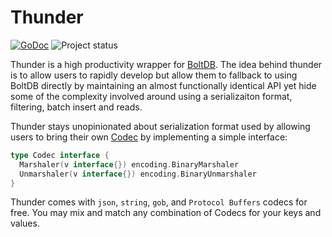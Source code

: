 # Thunder 
[![GoDoc](https://img.shields.io/badge/godoc-reference-blue.svg?style=flat-square)](https://godoc.org/github.com/omeid/thunder) ![Project status](https://img.shields.io/badge/status-experimental-red.svg?style=flat-square)

Thunder is a high productivity wrapper for [BoltDB](https://github.com/boltdb/bolt).
The idea behind thunder is to allow users to rapidly develop but allow them to fallback to using BoltDB directly by maintaining an almost functionally identical API yet hide some of the complexity involved around using a serializaiton format, filtering, batch insert and reads.


Thunder stays unopinionated about serialization format used by allowing users to bring their own [Codec](https://godoc.org/omeid/thunder/codec") by implementing a simple interface:

```go
type Codec interface {
  Marshaler(v interface{}) encoding.BinaryMarshaler
  Unmarshaler(v interface{}) encoding.BinaryUnmarshaler
}
```

Thunder comes with `json`, `string`, `gob`, and `Protocol Buffers` codecs for free. You may mix and match any combination of Codecs for your keys and values.
